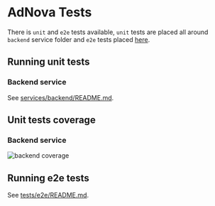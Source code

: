 # AdNova Tests

There is `unit` and `e2e` tests available, `unit` tests are placed all around `backend` service folder and `e2e` tests placed [here](./e2e/).

## Running unit tests

### Backend service

See [services/backend/README.md](../services/backend/README.md#testing).

## Unit tests coverage

### Backend service

![backend coverage](../assets/images/backend-coverage.png)

## Running e2e tests

See [tests/e2e/README.md](./e2e/README.md).
